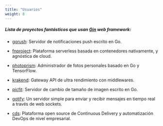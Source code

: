 ```yaml
---
title: "Usuarios"
weight: 8
---
```


##### Lista de proyectos fantásticos que usan [Gin](https://github.com/gin-gonic/gin) web framework:

* [gorush](https://github.com/appleboy/gorush): Servidor de notificaciones push escrito en Go.

* [fnproject](https://github.com/fnproject/fn): Plataforma serverless basada en contenedores nativamente, y agnóstica de cloud.

* [photoprism](https://github.com/photoprism/photoprism): Administrador de fotos personales basado en Go y TensorFlow.

* [krakend](https://github.com/devopsfaith/krakend): Gateway API de ultra rendimiento con middlewares.

* [picfit](https://github.com/thoas/picfit): Servidor de cambio de tamaño de imagen escrito en Go.

* [gotify](https://github.com/gotify/server): Un servidor simple para enviar y recibir mensajes en tiempo real a través de web sockets.

* [cds](https://github.com/ovh/cds): Plataforma open source de Continuous Delivery y automatización DevOps de nivel empresarial.
